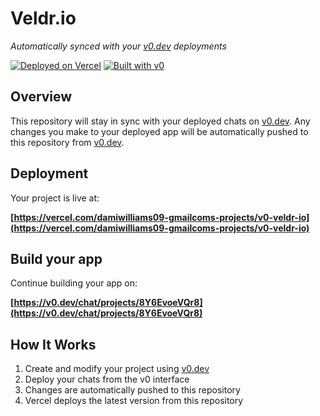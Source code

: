 # Veldr.io

*Automatically synced with your [v0.dev](https://v0.dev) deployments*

[![Deployed on Vercel](https://img.shields.io/badge/Deployed%20on-Vercel-black?style=for-the-badge&logo=vercel)](https://vercel.com/damiwilliams09-gmailcoms-projects/v0-veldr-io)
[![Built with v0](https://img.shields.io/badge/Built%20with-v0.dev-black?style=for-the-badge)](https://v0.dev/chat/projects/8Y6EvoeVQr8)

## Overview

This repository will stay in sync with your deployed chats on [v0.dev](https://v0.dev).
Any changes you make to your deployed app will be automatically pushed to this repository from [v0.dev](https://v0.dev).

## Deployment

Your project is live at:

**[https://vercel.com/damiwilliams09-gmailcoms-projects/v0-veldr-io](https://vercel.com/damiwilliams09-gmailcoms-projects/v0-veldr-io)**

## Build your app

Continue building your app on:

**[https://v0.dev/chat/projects/8Y6EvoeVQr8](https://v0.dev/chat/projects/8Y6EvoeVQr8)**

## How It Works

1. Create and modify your project using [v0.dev](https://v0.dev)
2. Deploy your chats from the v0 interface
3. Changes are automatically pushed to this repository
4. Vercel deploys the latest version from this repository